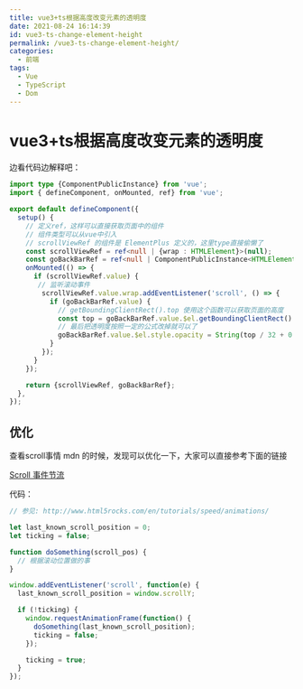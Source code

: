 ```yaml
---
title: vue3+ts根据高度改变元素的透明度
date: 2021-08-24 16:14:39
id: vue3-ts-change-element-height
permalink: /vue3-ts-change-element-height/
categories:
  - 前端
tags:
  - Vue
  - TypeScript
  - Dom
---
```


# vue3+ts根据高度改变元素的透明度

边看代码边解释吧：

```ts
import type {ComponentPublicInstance} from 'vue';
import { defineComponent, onMounted, ref} from 'vue';

export default defineComponent({
  setup() {
    // 定义ref，这样可以直接获取页面中的组件
    // 组件类型可以从vue中引入
    // scrollViewRef 的组件是 ElementPlus 定义的，这里type直接偷懒了
    const scrollViewRef = ref<null | {wrap : HTMLElement}>(null);
    const goBackBarRef = ref<null | ComponentPublicInstance<HTMLElement>>(null);
    onMounted(() => {
      if (scrollViewRef.value) {
       // 监听滚动事件
        scrollViewRef.value.wrap.addEventListener('scroll', () => {
          if (goBackBarRef.value) {
            // getBoundingClientRect().top 使用这个函数可以获取页面的高度
            const top = goBackBarRef.value.$el.getBoundingClientRect().top;
            // 最后把透明度按照一定的公式改掉就可以了
            goBackBarRef.value.$el.style.opacity = String(top / 32 + 0.5);
          }
        });
      }
    });

    return {scrollViewRef, goBackBarRef};
  },
});
```

## 优化

查看scroll事情 mdn 的时候，发现可以优化一下，大家可以直接参考下面的链接

[Scroll 事件节流](https://developer.mozilla.org/zh-CN/docs/Web/API/Document/scroll_event#scroll_%E4%BA%8B%E4%BB%B6%E8%8A%82%E6%B5%81)

代码：

```js
// 参见: http://www.html5rocks.com/en/tutorials/speed/animations/

let last_known_scroll_position = 0;
let ticking = false;

function doSomething(scroll_pos) {
  // 根据滚动位置做的事
}

window.addEventListener('scroll', function(e) {
  last_known_scroll_position = window.scrollY;

  if (!ticking) {
    window.requestAnimationFrame(function() {
      doSomething(last_known_scroll_position);
      ticking = false;
    });

    ticking = true;
  }
});
```
